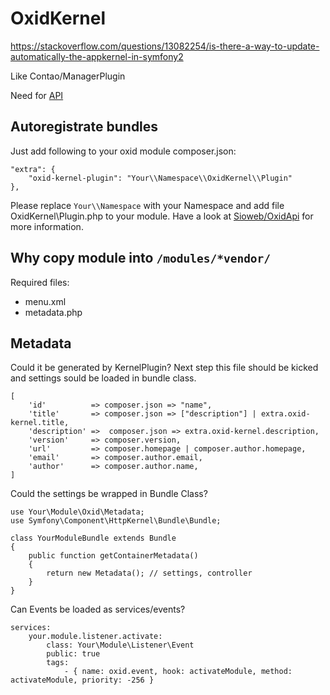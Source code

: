 # OxidKernel

https://stackoverflow.com/questions/13082254/is-there-a-way-to-update-automatically-the-appkernel-in-symfony2

Like Contao/ManagerPlugin

Need for [API](https://github.com/Sioweb/OxidApi)

## Autoregistrate bundles

Just add following to your oxid module composer.json:

```
"extra": {
    "oxid-kernel-plugin": "Your\\Namespace\\OxidKernel\\Plugin"
},
```

Please replace `Your\\Namespace` with your Namespace and add file OxidKernel\Plugin.php to your module. Have a look at [Sioweb/OxidApi](https://github.com/Sioweb/OxidApi) for more information.

## Why copy module into `/modules/*vendor/`

Required files:

- menu.xml
- metadata.php

## Metadata

Could it be generated by KernelPlugin? Next step this file should be kicked and settings sould be loaded in bundle class.

```
[
    'id'          => composer.json => "name",
    'title'       => composer.json => ["description"] | extra.oxid-kernel.title,
    'description' =>  composer.json => extra.oxid-kernel.description,
    'version'     => composer.version,
    'url'         => composer.homepage | composer.author.homepage,
    'email'       => composer.author.email,
    'author'      => composer.author.name,
]
```

Could the settings be wrapped in Bundle Class?

```
use Your\Module\Oxid\Metadata;
use Symfony\Component\HttpKernel\Bundle\Bundle;

class YourModuleBundle extends Bundle
{
    public function getContainerMetadata()
    {
        return new Metadata(); // settings, controller
    }
}
```

Can Events be loaded as services/events?

```
services:
    your.module.listener.activate:
        class: Your\Module\Listener\Event
        public: true
        tags:
            - { name: oxid.event, hook: activateModule, method: activateModule, priority: -256 }
```
